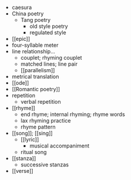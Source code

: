 - caesura
- China poetry
    - Tang poetry
        - old style poetry
        - regulated style
- [[epic]]
- four-syllable meter
- line relationship...
    - couplet; rhyming couplet
    - matched lines; line pair
    - [[parallelism]]
- metrical translation
- [[ode]]
- [[Romantic poetry]]
- repetition
    - verbal repetition
- [[rhyme]]
    - end rhyme; internal rhyming; rhyme words
    - lax rhyming practice
    - rhyme pattern
- [[song]]; [[sing]]
    - [[lyric]]
        - musical accompaniment
    - ritual song
- [[stanza]]
    - successive stanzas
- [[verse]]
